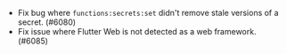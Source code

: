 - Fix bug where `functions:secrets:set` didn't remove stale versions of a secret. (#6080)
- Fix issue where Flutter Web is not detected as a web framework. (#6085)
